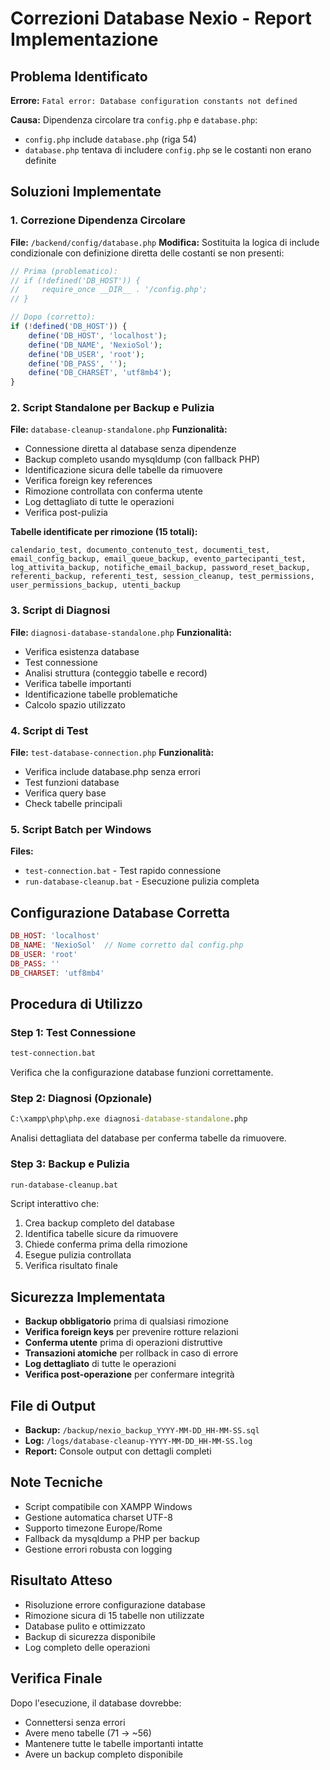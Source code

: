 # Correzioni Database Nexio - Report Implementazione

## Problema Identificato
**Errore:** `Fatal error: Database configuration constants not defined`

**Causa:** Dipendenza circolare tra `config.php` e `database.php`:
- `config.php` include `database.php` (riga 54)
- `database.php` tentava di includere `config.php` se le costanti non erano definite

## Soluzioni Implementate

### 1. Correzione Dipendenza Circolare
**File:** `/backend/config/database.php`
**Modifica:** Sostituita la logica di include condizionale con definizione diretta delle costanti se non presenti:

```php
// Prima (problematico):
// if (!defined('DB_HOST')) {
//     require_once __DIR__ . '/config.php';
// }

// Dopo (corretto):
if (!defined('DB_HOST')) {
    define('DB_HOST', 'localhost');
    define('DB_NAME', 'NexioSol');
    define('DB_USER', 'root');
    define('DB_PASS', '');
    define('DB_CHARSET', 'utf8mb4');
}
```

### 2. Script Standalone per Backup e Pulizia
**File:** `database-cleanup-standalone.php`
**Funzionalità:**
- Connessione diretta al database senza dipendenze
- Backup completo usando mysqldump (con fallback PHP)
- Identificazione sicura delle tabelle da rimuovere
- Verifica foreign key references
- Rimozione controllata con conferma utente
- Log dettagliato di tutte le operazioni
- Verifica post-pulizia

**Tabelle identificate per rimozione (15 totali):**
```
calendario_test, documento_contenuto_test, documenti_test,
email_config_backup, email_queue_backup, evento_partecipanti_test,
log_attivita_backup, notifiche_email_backup, password_reset_backup,
referenti_backup, referenti_test, session_cleanup, test_permissions,
user_permissions_backup, utenti_backup
```

### 3. Script di Diagnosi
**File:** `diagnosi-database-standalone.php`
**Funzionalità:**
- Verifica esistenza database
- Test connessione
- Analisi struttura (conteggio tabelle e record)
- Verifica tabelle importanti
- Identificazione tabelle problematiche
- Calcolo spazio utilizzato

### 4. Script di Test
**File:** `test-database-connection.php`
**Funzionalità:**
- Verifica include database.php senza errori
- Test funzioni database
- Verifica query base
- Check tabelle principali

### 5. Script Batch per Windows
**Files:**
- `test-connection.bat` - Test rapido connessione
- `run-database-cleanup.bat` - Esecuzione pulizia completa

## Configurazione Database Corretta
```php
DB_HOST: 'localhost'
DB_NAME: 'NexioSol'  // Nome corretto dal config.php
DB_USER: 'root'
DB_PASS: ''
DB_CHARSET: 'utf8mb4'
```

## Procedura di Utilizzo

### Step 1: Test Connessione
```cmd
test-connection.bat
```
Verifica che la configurazione database funzioni correttamente.

### Step 2: Diagnosi (Opzionale)
```cmd
C:\xampp\php\php.exe diagnosi-database-standalone.php
```
Analisi dettagliata del database per conferma tabelle da rimuovere.

### Step 3: Backup e Pulizia
```cmd
run-database-cleanup.bat
```
Script interattivo che:
1. Crea backup completo del database
2. Identifica tabelle sicure da rimuovere
3. Chiede conferma prima della rimozione
4. Esegue pulizia controllata
5. Verifica risultato finale

## Sicurezza Implementata
- **Backup obbligatorio** prima di qualsiasi rimozione
- **Verifica foreign keys** per prevenire rotture relazioni
- **Conferma utente** prima di operazioni distruttive
- **Transazioni atomiche** per rollback in caso di errore
- **Log dettagliato** di tutte le operazioni
- **Verifica post-operazione** per confermare integrità

## File di Output
- **Backup:** `/backup/nexio_backup_YYYY-MM-DD_HH-MM-SS.sql`
- **Log:** `/logs/database-cleanup-YYYY-MM-DD_HH-MM-SS.log`
- **Report:** Console output con dettagli completi

## Note Tecniche
- Script compatibile con XAMPP Windows
- Gestione automatica charset UTF-8
- Supporto timezone Europe/Rome
- Fallback da mysqldump a PHP per backup
- Gestione errori robusta con logging

## Risultato Atteso
- Risoluzione errore configurazione database
- Rimozione sicura di 15 tabelle non utilizzate
- Database pulito e ottimizzato
- Backup di sicurezza disponibile
- Log completo delle operazioni

## Verifica Finale
Dopo l'esecuzione, il database dovrebbe:
- Connettersi senza errori
- Avere meno tabelle (71 → ~56)
- Mantenere tutte le tabelle importanti intatte
- Avere un backup completo disponibile